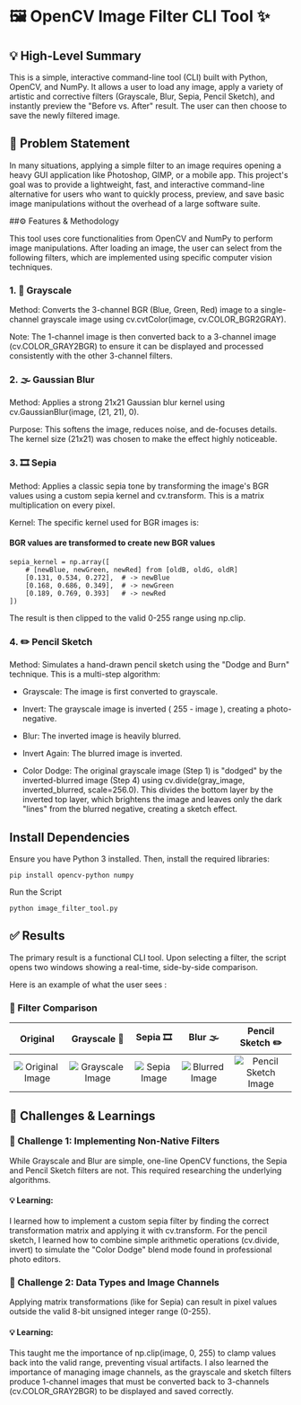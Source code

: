 # 🖼️ OpenCV Image Filter CLI Tool ✨

## 💡 High-Level Summary

This is a simple, interactive command-line tool (CLI) built with Python, OpenCV, and NumPy. It allows a user to load any image, apply a variety of artistic and corrective filters (Grayscale, Blur, Sepia, Pencil Sketch), and instantly preview the "Before vs. After" result. The user can then choose to save the newly filtered image.

## 🎯 Problem Statement

In many situations, applying a simple filter to an image requires opening a heavy GUI application like Photoshop, GIMP, or a mobile app. This project's goal was to provide a lightweight, fast, and interactive command-line alternative for users who want to quickly process, preview, and save basic image manipulations without the overhead of a large software suite.

##⚙️ Features & Methodology

This tool uses core functionalities from OpenCV and NumPy to perform image manipulations. After loading an image, the user can select from the following filters, which are implemented using specific computer vision techniques.

### 1. 🎨 Grayscale

Method: Converts the 3-channel BGR (Blue, Green, Red) image to a single-channel grayscale image using cv.cvtColor(image, cv.COLOR_BGR2GRAY).

Note: The 1-channel image is then converted back to a 3-channel image (cv.COLOR_GRAY2BGR) to ensure it can be displayed and processed consistently with the other 3-channel filters.

### 2. 🌫️ Gaussian Blur

Method: Applies a strong 21x21 Gaussian blur kernel using cv.GaussianBlur(image, (21, 21), 0).

Purpose: This softens the image, reduces noise, and de-focuses details. The kernel size (21x21) was chosen to make the effect highly noticeable.

### 3. 🎞️ Sepia

Method: Applies a classic sepia tone by transforming the image's BGR values using a custom sepia kernel and cv.transform. This is a matrix multiplication on every pixel.

Kernel: The specific kernel used for BGR images is:

#### BGR values are transformed to create new BGR values
```
sepia_kernel = np.array([
    # [newBlue, newGreen, newRed] from [oldB, oldG, oldR]
    [0.131, 0.534, 0.272],  # -> newBlue
    [0.168, 0.686, 0.349],  # -> newGreen
    [0.189, 0.769, 0.393]   # -> newRed
])
```

The result is then clipped to the valid 0-255 range using np.clip.

### 4. ✏️ Pencil Sketch

Method: Simulates a hand-drawn pencil sketch using the "Dodge and Burn" technique. This is a multi-step algorithm:

- Grayscale: The image is first converted to grayscale.

- Invert: The grayscale image is inverted ( 255 - image ), creating a photo-negative.

- Blur: The inverted image is heavily blurred.

- Invert Again: The blurred image is inverted.

- Color Dodge: The original grayscale image (Step 1) is "dodged" by the inverted-blurred image (Step 4) using cv.divide(gray_image, inverted_blurred, scale=256.0). This divides the bottom layer by the inverted top layer, which brightens the image and leaves only the dark "lines" from the blurred negative, creating a sketch effect.


## Install Dependencies
Ensure you have Python 3 installed. Then, install the required libraries:

```pip install opencv-python numpy```


Run the Script

```python image_filter_tool.py```



## ✅ Results

The primary result is a functional CLI tool. Upon selecting a filter, the script opens two windows showing a real-time, side-by-side comparison.

Here is an example of what the user sees :

### 📸 Filter Comparison

| Original | Grayscale 🎨 | Sepia 🎞️ | Blur 🌫️ | Pencil Sketch ✏️ |
| :---: | :---: | :---: | :---: | :---: |
| ![Original Image]([emma.jpg]) | ![Grayscale Image]([grey.jpg]) | ![Sepia Image]([sepia.jpg]) | ![Blurred Image]([blur.jpg]) | ![Pencil Sketch Image]([pencil.jpg]) |



## 🧠 Challenges & Learnings

### 🧩 Challenge 1: Implementing Non-Native Filters

While Grayscale and Blur are simple, one-line OpenCV functions, the Sepia and Pencil Sketch filters are not. This required researching the underlying algorithms.

#### 💡 Learning: 

I learned how to implement a custom sepia filter by finding the correct transformation matrix and applying it with cv.transform. For the pencil sketch, I learned how to combine simple arithmetic operations (cv.divide, invert) to simulate the "Color Dodge" blend mode found in professional photo editors.

### 🔧 Challenge 2: Data Types and Image Channels

Applying matrix transformations (like for Sepia) can result in pixel values outside the valid 8-bit unsigned integer range (0-255).

#### 💡 Learning: 
This taught me the importance of np.clip(image, 0, 255) to clamp values back into the valid range, preventing visual artifacts. I also learned the importance of managing image channels, as the grayscale and sketch filters produce 1-channel images that must be converted back to 3-channels (cv.COLOR_GRAY2BGR) to be displayed and saved correctly.